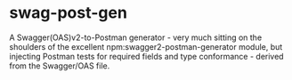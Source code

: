 # swag-post-gen
A Swagger(OAS)v2-to-Postman generator - very much sitting on the shoulders of the excellent npm:swagger2-postman-generator module, but injecting Postman tests for required fields and type conformance - derived from the Swagger/OAS file.
